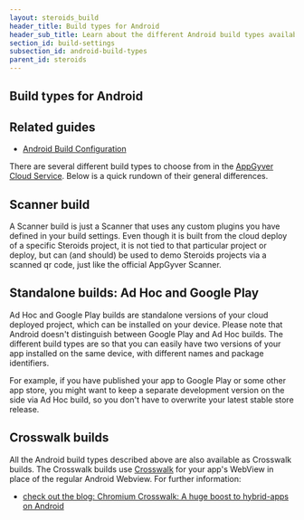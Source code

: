 ```yaml
---
layout: steroids_build
header_title: Build types for Android
header_sub_title: Learn about the different Android build types available to you.
section_id: build-settings
subsection_id: android-build-types
parent_id: steroids
---
```

<section class="docs-section" id="build-types-for-android">

# Build types for Android

## Related guides

- [Android Build Configuration][android-build-config]

There are several different build types to choose from in the [AppGyver Cloud Service](https://cloud.appgyver.com/applications/). Below is a quick rundown of their general differences.

## Scanner build

A Scanner build is just a Scanner that uses any custom plugins you have defined in your build settings. Even though it is built from the cloud deploy of a specific Steroids project, it is not tied to that particular project or deploy, but can (and should) be used to demo Steroids projects via a scanned qr code, just like the official AppGyver Scanner.

## Standalone builds: Ad Hoc and Google Play

Ad Hoc and Google Play builds are standalone versions of your cloud deployed project, which can be installed on your device. Please note that Android doesn't distinguish between Google Play and Ad Hoc builds. The different build types are so that you can easily have two versions of your app installed on the same device, with different names and package identifiers.

For example, if you have published your app to Google Play or some other app store, you might want to keep a separate development version on the side via Ad Hoc build, so you don't have to overwrite your latest stable store release.

## Crosswalk builds

All the Android build types described above are also available as Crosswalk builds. The Crosswalk builds use [Crosswalk](https://crosswalk-project.org/) for your app's WebView in place of the regular Android Webview. For further information:

* [check out the blog: Chromium Crosswalk: A huge boost to hybrid-apps on Android](http://blog.appgyver.com/heartbeat/steroids/android-chromium/)
</section>

[android-build-config]: steroids/build-service/build-settings/build-settings-for-android
